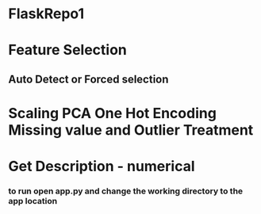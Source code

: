 # FlaskRepo1
# Feature Selection
## Auto Detect or Forced selection
# Scaling PCA One Hot Encoding Missing value and Outlier Treatment
# Get Description - numerical

### to run open app.py and change the working directory to the app location


